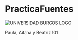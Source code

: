 # PracticaFuentes
![UNIVERSIDAD BURGOS LOGO](https://github.com/psv1002/PracticaFuentes/assets/126703142/754b7df2-f08e-474a-a75f-38d4a35e3442)

Paula, Aitana y Beatriz 101
